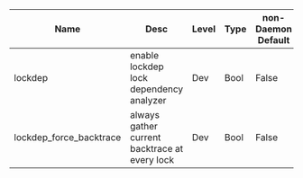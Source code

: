 | Name | Desc | Level | Type | non-Daemon Default | Daemon Default | Min | Max | Valid Values | verbatim | See also | Flags | Services | Validator | Long Desc | Tags |
| --- | --- | --- | --- | --- | --- | --- | --- | --- | --- | --- | --- | --- | --- | --- | --- |
| <span id="SP_lockdep">lockdep</span> |  enable lockdep lock dependency analyzer | Dev | Bool | False |  |  |  |  |  |  | NO_MON_UPDATESTARTUP | common |  |  |  |
| <span id="SP_lockdep_force_backtrace">lockdep_force_backtrace</span> |  always gather current backtrace at every lock | Dev | Bool | False |  |  |  |  |  | [[lockdep](/global/lockdep.md#SP_lockdep)] | STARTUP | common |  |  |  |
